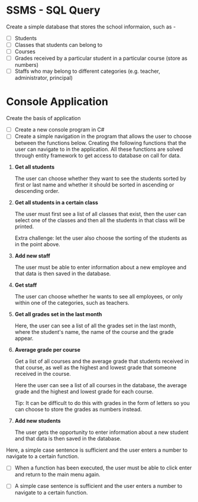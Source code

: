# SSMS - SQL Query
Create a simple database that stores the school informaion, such as -

- [ ] Students
- [ ] Classes that students can belong to
- [ ] Courses
- [ ] Grades received by a particular student in a particular course (store as numbers)
- [ ] Staffs who may belong to different categories (e.g. teacher, administrator, principal)

# Console Application
Create the basis of application

- [ ] Create a new console program in C#
- [ ] Create a simple navigation in the program that allows the user to choose between the functions below. Creating the following functions that the user can navigate to in the application. All these functions are solved through entity framework to get access to database on call for data.

1. **Get all students**
    
     The user can choose whether they want to see the students sorted by first or last name and whether it should be sorted in ascending or descending order.
    
2. **Get all students in a certain class**
    
     The user must first see a list of all classes that exist, then the user can select one of the classes and then all the students in that class will be printed.
    
     Extra challenge: let the user also choose the sorting of the students as in the point above.
    
3. **Add new staff**
    
     The user must be able to enter information about a new employee and that data is then saved in the database.
    
4. **Get staff**
    
     The user can choose whether he wants to see all employees, or only within one of the categories, such as teachers.
    
5. **Get all grades set in the last month**
    
     Here, the user can see a list of all the grades set in the last month, where the student's name, the name of the course and the grade appear.
    
6. **Average grade per course**
    
     Get a list of all courses and the average grade that students received in that course, as well as the highest and lowest grade that someone received in the course.
    
     Here the user can see a list of all courses in the database, the average grade and the highest and lowest grade for each course.
    
     Tip: It can be difficult to do this with grades in the form of letters so you can choose to store the grades as numbers instead.
    
7. **Add new students**
    
     The user gets the opportunity to enter information about a new student and that data is then saved in the database.

Here, a simple case sentence is sufficient and the user enters a number to navigate to a certain function.


- [ ] When a function has been executed, the user must be able to click enter and return to the main menu again.
- [ ] A simple case sentence is sufficient and the user enters a number to navigate to a certain function.


